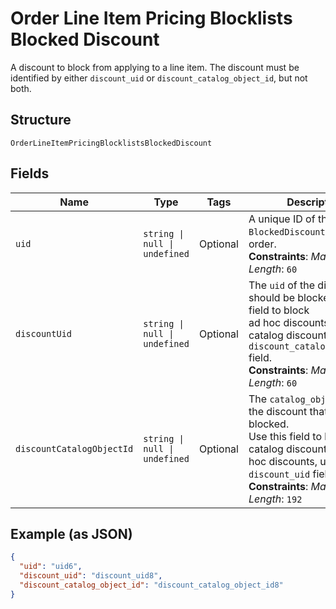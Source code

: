 
# Order Line Item Pricing Blocklists Blocked Discount

A discount to block from applying to a line item. The discount must be
identified by either `discount_uid` or `discount_catalog_object_id`, but not both.

## Structure

`OrderLineItemPricingBlocklistsBlockedDiscount`

## Fields

| Name | Type | Tags | Description |
|  --- | --- | --- | --- |
| `uid` | `string \| null \| undefined` | Optional | A unique ID of the `BlockedDiscount` within the order.<br/>**Constraints**: *Maximum Length*: `60` |
| `discountUid` | `string \| null \| undefined` | Optional | The `uid` of the discount that should be blocked. Use this field to block<br/>ad hoc discounts. For catalog discounts, use the `discount_catalog_object_id` field.<br/>**Constraints**: *Maximum Length*: `60` |
| `discountCatalogObjectId` | `string \| null \| undefined` | Optional | The `catalog_object_id` of the discount that should be blocked.<br/>Use this field to block catalog discounts. For ad hoc discounts, use the<br/>`discount_uid` field.<br/>**Constraints**: *Maximum Length*: `192` |

## Example (as JSON)

```json
{
  "uid": "uid6",
  "discount_uid": "discount_uid8",
  "discount_catalog_object_id": "discount_catalog_object_id8"
}
```

